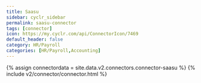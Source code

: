 ```yaml
---
title: Saasu
sidebar: cyclr_sidebar
permalink: saasu-connector
tags: [connector]
icon: https://my.cyclr.com/api/ConnectorIcon/7469
default_header: false
category: HR/Payroll
categories: [HR/Payroll,Accounting]
---
```

{% assign connectordata = site.data.v2.connectors.connector-saasu %}
{% include v2/connector/connector.html %}	